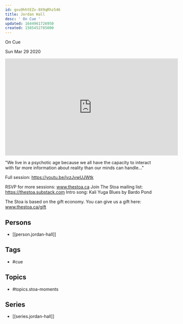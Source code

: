 ```yaml
---
id: gxu9hhtEZv-8X9qRhz546
title: Jordan Hall
desc: ' On Cue '
updated: 1644961726950
created: 1585452785000
---
```



 On Cue 

Sun Mar 29 2020

<iframe width="560" height="315" src="https://www.youtube.com/embed/yBcn-8TZOzQ" title="Jordan Hall: On Cue (Stoa Moments)" frameborder="0" allow="accelerometer; autoplay; clipboard-write; encrypted-media; gyroscope; picture-in-picture" allowfullscreen ></iframe>

"We live in a psychotic age because we all have the capacity to interact with far more information about reality than our minds can handle..."

Full session: https://youtu.be/jvzJvwUJWtk

RSVP for more sessions: www.thestoa.ca
Join The Stoa mailing list: https://thestoa.substack.com
Intro song: Kali Yuga Blues by Bardo Pond

The Stoa is based on the gift economy. You can give us a gift here: www.thestoa.ca/gift

## Persons

- [[person.jordan-hall]]

## Tags

- #cue

## Topics

- #topics.stoa-moments

## Series

- [[series.jordan-hall]]


